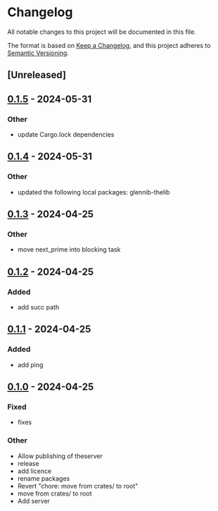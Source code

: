 # Changelog
All notable changes to this project will be documented in this file.

The format is based on [Keep a Changelog](https://keepachangelog.com/en/1.0.0/),
and this project adheres to [Semantic Versioning](https://semver.org/spec/v2.0.0.html).

## [Unreleased]

## [0.1.5](https://github.com/glennib/example-workspace-rs/compare/glennib-theserver-v0.1.4...glennib-theserver-v0.1.5) - 2024-05-31

### Other
- update Cargo.lock dependencies

## [0.1.4](https://github.com/glennib/example-workspace-rs/compare/glennib-theserver-v0.1.3...glennib-theserver-v0.1.4) - 2024-05-31

### Other
- updated the following local packages: glennib-thelib

## [0.1.3](https://github.com/glennib/example-workspace-rs/compare/glennib-theserver-v0.1.2...glennib-theserver-v0.1.3) - 2024-04-25

### Other
- move next_prime into blocking task

## [0.1.2](https://github.com/glennib/example-workspace-rs/compare/glennib-theserver-v0.1.1...glennib-theserver-v0.1.2) - 2024-04-25

### Added
- add succ path

## [0.1.1](https://github.com/glennib/example-workspace-rs/compare/glennib-theserver-v0.1.0...glennib-theserver-v0.1.1) - 2024-04-25

### Added
- add ping

## [0.1.0](https://github.com/glennib/example-workspace-rs/releases/tag/glennib-theserver-v0.1.0) - 2024-04-25

### Fixed
- fixes

### Other
- Allow publishing of theserver
- release
- add licence
- rename packages
- Revert "chore: move from crates/ to root"
- move from crates/ to root
- Add server
